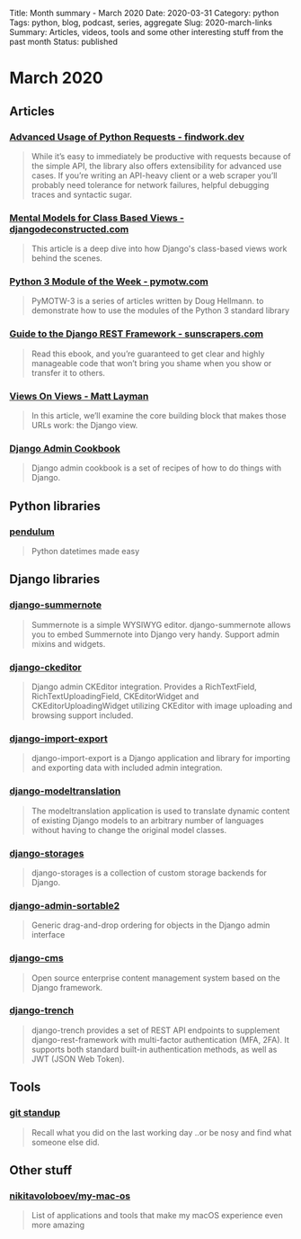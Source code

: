 Title: Month summary - March 2020
Date: 2020-03-31
Category: python
Tags: python, blog, podcast, series, aggregate
Slug: 2020-march-links
Summary: Articles, videos, tools and some other interesting stuff from the past month 
Status: published


# March 2020


## Articles


### [Advanced Usage of Python Requests - findwork.dev](https://findwork.dev/blog/advanced-usage-python-requests-timeouts-retries-hooks/)

> While it’s easy to immediately be productive with requests because of the simple API, the library also offers extensibility for advanced use cases. If you’re writing an API-heavy client or a web scraper you’ll probably need tolerance for network failures, helpful debugging traces and syntactic sugar.


### [Mental Models for Class Based Views - djangodeconstructed.com](https://djangodeconstructed.com/2020/01/03/mental-models-for-class-based-views/?utm_campaign=Django%2BNewsletter&utm_medium=email&utm_source=Django_Newsletter_13)

> This article is a deep dive into how Django's class-based views work behind the scenes.


### [Python 3 Module of the Week - pymotw.com](https://pymotw.com/3/#)

> PyMOTW-3 is a series of articles written by Doug Hellmann. to demonstrate how to use the modules of the Python 3 standard library


### [Guide to the Django REST Framework - sunscrapers.com](https://sunscrapers.com/ebook/how-to-create-a-rest-api-for-django-projects/)

> Read this ebook, and you’re guaranteed to get clear and highly manageable code that won’t bring you shame when you show or transfer it to others.


### [Views On Views - Matt Layman](https://www.mattlayman.com/understand-django/views-on-views/)

> In this article, we’ll examine the core building block that makes those URLs work: the Django view.


### [Django Admin Cookbook](https://books.agiliq.com/projects/django-admin-cookbook/en/latest/)

> Django admin cookbook is a set of recipes of how to do things with Django.


## Python libraries

### [pendulum](https://github.com/sdispater/pendulum)

> Python datetimes made easy


## Django libraries

### [django-summernote](https://github.com/summernote/django-summernote)

> Summernote is a simple WYSIWYG editor.
> django-summernote allows you to embed Summernote into Django very handy. Support admin mixins and widgets.


### [django-ckeditor](https://github.com/django-ckeditor/django-ckeditor)

> Django admin CKEditor integration. Provides a RichTextField, RichTextUploadingField, CKEditorWidget and CKEditorUploadingWidget utilizing CKEditor with image uploading and browsing support included.


### [django-import-export](https://github.com/django-import-export/django-import-export)

> django-import-export is a Django application and library for importing and exporting data with included admin integration.


### [django-modeltranslation](https://github.com/deschler/django-modeltranslation)

> The modeltranslation application is used to translate dynamic content of existing Django models to an arbitrary number of languages without having to change the original model classes.


### [django-storages](https://github.com/jschneier/django-storages)

> django-storages is a collection of custom storage backends for Django.


### [django-admin-sortable2](https://github.com/jrief/django-admin-sortable2)

> Generic drag-and-drop ordering for objects in the Django admin interface 


### [django-cms]( http://www.django-cms.org)

> Open source enterprise content management system based on the Django framework.


### [django-trench](https://github.com/merixstudio/django-trench)

> django-trench provides a set of REST API endpoints to supplement django-rest-framework with multi-factor authentication (MFA, 2FA). It supports both standard built-in authentication methods, as well as JWT (JSON Web Token). 


## Tools

### [git standup](https://github.com/kamranahmedse/git-standup)

> Recall what you did on the last working day ..or be nosy and find what someone else did.


## Other stuff

### [nikitavoloboev/my-mac-os](https://github.com/nikitavoloboev/my-mac-os)

> List of applications and tools that make my macOS experience even more amazing
